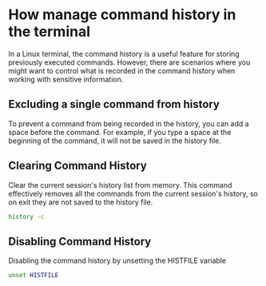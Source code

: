 # How manage command history in the terminal
In a Linux terminal, the command history is a useful feature for storing previously executed commands. However, there are scenarios where you might want to control what is recorded in the command history when working with sensitive information.

## Excluding a single command from history
To prevent a command from being recorded in the history, you can add a space before the command. For example, if you type a space at the beginning of the command, it will not be saved in the history file.

## Clearing Command History
Clear the current session's history list from memory. This command effectively removes all the commands from the current session's history, so on exit they are not saved to the history file.
```bash
history -c
```

## Disabling Command History
Disabling the command history by unsetting the HISTFILE variable
```bash
unset HISTFILE
```
